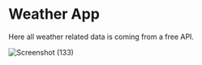 <h1>Weather App</h1>
<p>Here all weather related data is coming from a free API.</p>

![Screenshot (133)](https://github.com/biki08089/weather-app/assets/123112453/5450fe37-c6ea-44e8-b30a-fe51c2e29908)

